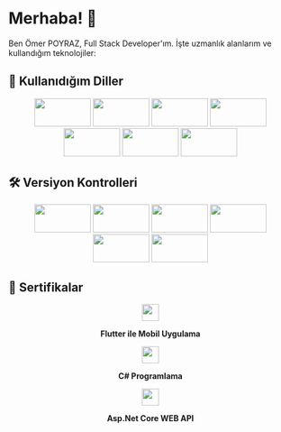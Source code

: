 # Merhaba! 👋

Ben Ömer POYRAZ, Full Stack Developer'ım. İşte uzmanlık alanlarım ve kullandığım teknolojiler:

## 🚀 Kullanıdığım Diller
<div align="center">
  <img src="https://img.shields.io/badge/-C%23-239120?logo=c-sharp&logoColor=white" width="100" height="50" />
  <img src="https://img.shields.io/badge/-NET%20Core-512BD4?logo=.net&logoColor=white" width="100" height="50" />
  <img src="https://img.shields.io/badge/-React.js-61DAFB?logo=react&logoColor=black" width="100" height="50" />
  <img src="https://img.shields.io/badge/-Next.js-000000?logo=next.js&logoColor=white" width="100" height="50" />
  <img src="https://img.shields.io/badge/-React%20Native-61DAFB?logo=react&logoColor=black" width="100" height="50" />
  <img src="https://img.shields.io/badge/-Flutter-02569B?logo=flutter&logoColor=white" width="100" height="50" />
  <img src="https://img.shields.io/badge/-Cordova-8E4A8B?logo=apache-cordova&logoColor=white" width="100" height="50" />
</div>

## 🛠️ Versiyon Kontrolleri

<div align="center">
  <img src="https://img.shields.io/badge/-GitHub-181717?logo=github&logoColor=white" width="100" height="50" />
  <img src="https://img.shields.io/badge/-GitLab-FCA121?logo=gitlab&logoColor=white" width="100" height="50" />
  <img src="https://img.shields.io/badge/-Docker-2496ED?logo=docker&logoColor=white" width="100" height="50" />
  <img src="https://img.shields.io/badge/-Jira-0052CC?logo=jira&logoColor=white" width="100" height="50" />
  <img src="https://img.shields.io/badge/-Bitrix-3193C1?logo=bitrix&logoColor=white" width="100" height="50" />
  <img src="https://img.shields.io/badge/-Postman-FF6C37?logo=postman&logoColor=white" width="100" height="50" />
</div>

## 📜 Sertifikalar

<div align="center">
  <div>
    <img src="https://img.shields.io/badge/-Flutter%20ile%20Mobil%20Uygulama-02569B?logo=flutter&logoColor=white" width="30" height="30" />
    <p><strong>Flutter ile Mobil Uygulama</strong></p>
  </div>
  <div>
    <img src="https://img.shields.io/badge/-C%23%20Programlama-239120?logo=c-sharp&logoColor=white" width="30" height="30" />
    <p><strong>C# Programlama</strong></p>
  </div>
  <div>
    <img src="https://img.shields.io/badge/-Asp.Net%20Core%20WEB%20API-512BD4?logo=.net&logoColor=white" width="30" height="30" />
    <p><strong>Asp.Net Core WEB API</strong></p>
  </div>
</div>